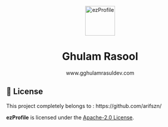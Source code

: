 <p align="center">
  <a href="http://arifszn.github.io/ezprofile" target="_blank">
    <img src="https://arifszn.github.io/assets/img/hosted/ezprofile/logo.png" alt="ezProfile" title="ezProfile" width="80">
  </a>
</p>

<h1 align="center">Ghulam Rasool</h1>
<p align="center">www.gghulamrasuldev.com</p>

## 📄 License
<p>This project completely belongs to : https://github.com/arifszn/</p>

**ezProfile** is licensed under the [Apache-2.0 License](https://github.com/arifszn/ezprofile/blob/main/LICENSE).
